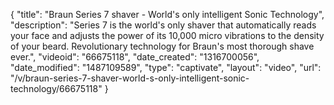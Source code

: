 {
    "title": "Braun Series 7 shaver - World's only intelligent Sonic Technology",
    "description": "Series 7 is the world's only shaver that automatically reads your face and adjusts the power of its 10,000 micro vibrations to the density of your beard. Revolutionary technology for Braun's most thorough shave ever.",
    "videoid": "66675118",
    "date_created": "1316700056",
    "date_modified": "1487109589",
    "type": "captivate",
    "layout": "video",
    "url": "\/v\/braun-series-7-shaver-world-s-only-intelligent-sonic-technology\/66675118"
}